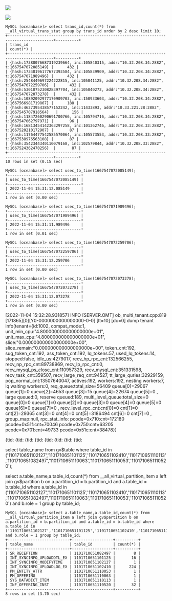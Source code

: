 ![](/Users/qiyibaba/gitbook/image/2022-11-04-20-36-26-image.png)

![](/Users/qiyibaba/gitbook/image/2022-11-04-20-40-12-image.png)

```
MySQL [oceanbase]> select trans_id,count(*) from __all_virtual_trans_stat group by trans_id order by 2 desc limit 10;
+------------------------------------------------------------------------------------------+----------+
| trans_id                                                                                 | count(*) |
+------------------------------------------------------------------------------------------+----------+
| {hash:17380076687319239664, inc:105840315, addr:"10.32.208.34:2882", t:1667547072085149} |      432 |
| {hash:17348196177677393584, inc:105839909, addr:"10.32.208.34:2882", t:1667547071989496} |      432 |
| {hash:2548449697224222815, inc:105841125, addr:"10.32.208.34:2882", t:1667547072259706}  |      432 |
| {hash:5301075230828397704, inc:105840272, addr:"10.32.208.34:2882", t:1667547072073278}  |      432 |
| {hash:10892092977170909703, inc:150933603, addr:"10.32.208.34:2882", t:1667566981719867} |      188 |
| {hash:4627395438577152242, inc:11433893, addr:"10.33.221.28:2882", t:1667545707918564}   |      156 |
| {hash:11847260290691700766, inc:105794716, addr:"10.32.208.34:2882", t:1667547062797971} |       96 |
| {hash:16813454142363297258, inc:101362746, addr:"10.32.208.33:2882", t:1667520210172907} |       87 |
| {hash:11764477542585570064, inc:105573553, addr:"10.32.208.33:2882", t:1667538976563108} |       87 |
| {hash:3542344340110079168, inc:102579844, addr:"10.32.208.33:2882", t:1667524362470256}  |       87 |
+------------------------------------------------------------------------------------------+----------+
10 rows in set (0.15 sec)

MySQL [oceanbase]> select usec_to_time(1667547072085149);
+--------------------------------+
| usec_to_time(1667547072085149) |
+--------------------------------+
| 2022-11-04 15:31:12.085149     |
+--------------------------------+
1 row in set (0.00 sec)

MySQL [oceanbase]> select usec_to_time(1667547071989496);
+--------------------------------+
| usec_to_time(1667547071989496) |
+--------------------------------+
| 2022-11-04 15:31:11.989496     |
+--------------------------------+
1 row in set (0.01 sec)

MySQL [oceanbase]> select usec_to_time(1667547072259706);
+--------------------------------+
| usec_to_time(1667547072259706) |
+--------------------------------+
| 2022-11-04 15:31:12.259706     |
+--------------------------------+
1 row in set (0.00 sec)

MySQL [oceanbase]> select usec_to_time(1667547072073278);
+--------------------------------+
| usec_to_time(1667547072073278) |
+--------------------------------+
| 2022-11-04 15:31:12.073278     |
+--------------------------------+
1 row in set (0.00 sec)
```

[2022-11-04 15:32:28.931857] INFO  [SERVER.OMT] ob_multi_tenant.cpp:819 [171865][0][Y0-0000000000000000-0-0] [lt=10] [dc=0] dump tenant info(tenant={id:1002, compat_mode:1, unit_min_cpu:"4.800000000000000000e+01", unit_max_cpu:"4.800000000000000000e+01", slice:"0.000000000000000000e+00", slice_remain:"0.000000000000000000e+00", token_cnt:192, sug_token_cnt:192, ass_token_cnt:192, lq_tokens:57, used_lq_tokens:14, stopped:false, idle_us:4279017, recv_hp_rpc_cnt:132566255, recv_np_rpc_cnt:89738969, recv_lp_rpc_cnt:0, recv_mysql_ps_close_cnt:110957329, recv_mysql_cnt:351331598, recv_task_cnt:359507, recv_large_req_cnt:94527, tt_large_quries:32929159, pop_normal_cnt:13507640047, actives:192, workers:192, nesting workers:7, lq waiting workers:0, req_queue:total_size=56409 queue[0]=29067 queue[1]=0 queue[2]=4653 queue[3]=15 queue[4]=22674 queue[5]=0 , large queued:0, reserve queued:189, multi_level_queue:total_size=0 queue[0]=0 queue[1]=0 queue[2]=0 queue[3]=0 queue[4]=0 queue[5]=0 queue[6]=0 queue[7]=0 , recv_level_rpc_cnt:cnt[0]=0 cnt[1]=0 cnt[2]=29365 cnt[3]=0 cnt[4]=0 cnt[5]=3186494 cnt[6]=0 cnt[7]=0 , group_map:null, rpc_stat_info: pcode=0x710:cnt=172180 pcode=0x51f:cnt=70046 pcode=0x750:cnt=63205 pcode=0x701:cnt=49733 pcode=0x51c:cnt=38478})

 {tid:
 {tid:
 {tid:
 {tid:
 {tid:
 {tid:
 {tid:
 {tid:

select table_name from gv$table where table_id in ('1101710651102127','1101710651101125','1101710651102410','1101710651110113','1101710651082497','1101710651110063','1101710651110053','1101710651110520');

select a.table_name,a.table_id,count(*) from __all_virtual_partition_item a left join gv$partition b on a.partition_id = b.partition_id and a.table_id = b.table_id where a.table_id in ('1101710651102127','1101710651101125','1101710651102410','1101710651110113','1101710651082497','1101710651110063','1101710651110053','1101710651110520') and b.role = 1 group by table_id;

```
MySQL [oceanbase]> select a.table_name,a.table_id,count(*) from __all_virtual_partition_item a left join gv$partition b on a.partition_id = b.partition_id and a.table_id = b.table_id where a.table_id in ('1101710651102127','1101710651101125','1101710651102410','1101710651110113','1101710651082497','1101710651110063','1101710651110053','1101710651110520') and b.role = 1 group by table_id;
+---------------------------+------------------+----------+
| table_name                | table_id         | count(*) |
+---------------------------+------------------+----------+
| SR_RECEPTION              | 1101710651082497 |        8 |
| INT_SYNCINFO_UPLOADDTL_EX | 1101710651101125 |       16 |
| INT_SYNCINFO_MODIFYTIME   | 1101710651102127 |        1 |
| INT_SYNCINFO_UPLOADLOG_EX | 1101710651102410 |      224 |
| PM_ENTITY_ATTR            | 1101710651110053 |        1 |
| PM_OFFERING               | 1101710651110063 |        1 |
| SYS_DATADICT_ITEM         | 1101710651110113 |        1 |
| INF_OFFERING_INST         | 1101710651110520 |       32 |
+---------------------------+------------------+----------+
8 rows in set (3.70 sec)
```
